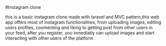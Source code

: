 #Instagram clone

this is a basic instagram clone made with laravel and MVC pattern,this web app offers most of instagram functionalities, from uploading images, editing users profiles, coomenting and liking to getting post from other users in your feed, after you register, you inmediatly can upload images and start interacting with other users of the platform
